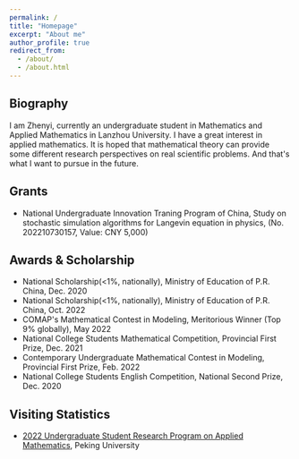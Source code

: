 ```yaml
---
permalink: /
title: "Homepage"
excerpt: "About me"
author_profile: true
redirect_from: 
  - /about/
  - /about.html
---
```



Biography
---
I am Zhenyi, currently an undergraduate student in Mathematics and Applied Mathematics in Lanzhou University. I have a great interest in applied mathematics. It is hoped that mathematical theory can provide some different research perspectives on real scientific problems. And that's what I want to pursue in the future. 

Grants
---
* National Undergraduate Innovation Traning Program of China, Study on stochastic simulation algorithms for Langevin equation in physics, (No. 202210730157, Value: CNY 5,000)

Awards & Scholarship
---
* National Scholarship(<1%, nationally), Ministry of Education of P.R. China, Dec. 2020
* National Scholarship(<1%, nationally), Ministry of Education of P.R. China, Oct. 2022
* COMAP's Mathematical Contest in Modeling, Meritorious Winner (Top 9% globally), May 2022
* National College Students Mathematical Competition, Provincial First Prize, Dec. 2021
* Contemporary Undergraduate Mathematical Contest in Modeling, Provincial First Prize, Feb. 2022
* National College Students English Competition, National Second Prize, Dec. 2020

Visiting Statistics
---
* [2022 Undergraduate Student Research Program on Applied Mathematics](https://bicmr.pku.edu.cn/content/show/17-2720.html), Peking University
